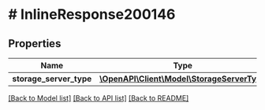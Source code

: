 # # InlineResponse200146

## Properties

Name | Type | Description | Notes
------------ | ------------- | ------------- | -------------
**storage_server_type** | [**\OpenAPI\Client\Model\StorageServerType**](StorageServerType.md) |  | [optional]

[[Back to Model list]](../../README.md#models) [[Back to API list]](../../README.md#endpoints) [[Back to README]](../../README.md)
